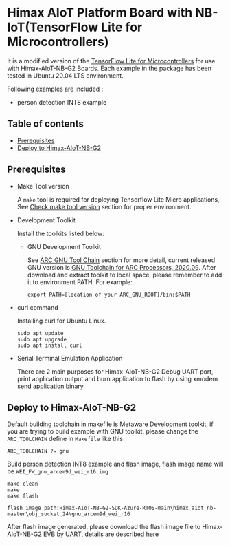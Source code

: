 # Himax AIoT Platform Board with NB-IoT(TensorFlow Lite for Microcontrollers)
It is a modified version of the [TensorFlow Lite for Microcontrollers](https://github.com/tensorflow/tensorflow/tree/master/tensorflow/lite/micro) for use with Himax-AIoT-NB-G2 Boards. Each example in the package has been tested in Ubuntu 20.04 LTS environment.

Following examples are included :
- person detection INT8 example
  
## Table of contents
  - [Prerequisites](#prerequisites)
  - [Deploy to Himax-AIoT-NB-G2](#deploy-to-himax-aiot-NB-G2)    
   
## Prerequisites
- Make Tool version
  
  A `make` tool is required for deploying Tensorflow Lite Micro applications, See
[Check make tool version](https://github.com/tensorflow/tensorflow/blob/master/tensorflow/lite/micro/tools/make/targets/arc/README.md#make-tool)
section for proper environment.

- Development Toolkit
  
  Install the toolkits listed below:

  - GNU Development Toolkit

    See
[ARC GNU Tool Chain](https://github.com/foss-for-synopsys-dwc-arc-processors/toolchain) section for more detail, current released GNU version is [GNU Toolchain for ARC Processors, 2020.09](https://github.com/foss-for-synopsys-dwc-arc-processors/toolchain/releases/download/arc-2020.09-release/arc_gnu_2020.09_prebuilt_elf32_le_linux_install.tar.gz). After download and extract toolkit to local space, please remember to add it to environment PATH. For example:

    ```
    export PATH=[location of your ARC_GNU_ROOT]/bin:$PATH
    ```

- curl command
  
  Installing curl for Ubuntu Linux.
  ```
  sudo apt update
  sudo apt upgrade
  sudo apt install curl
  ```
- Serial Terminal Emulation Application

  There are 2 main purposes for Himax-AIoT-NB-G2 Debug UART port, print application output and burn application to flash by using xmodem send application binary.

## Deploy to Himax-AIoT-NB-G2

Default building toolchain in makefile is Metaware Development toolkit, if you are trying to build example with GNU toolkit. please change the `ARC_TOOLCHAIN` define in `Makefile` like this

```
ARC_TOOLCHAIN ?= gnu
```

Build person detection INT8 example and flash image, flash image name will be `WEI_FW_gnu_arcem9d_wei_r16.img`
```
make clean
make
make flash 
```
`flash image path:Himax-AIoT-NB-G2-SDK-Azure-RTOS-main\himax_aiot_nb-master\obj_socket_24\gnu_arcem9d_wei_r16`

After flash image generated, please download the flash image file to Himax-AIoT-NB-G2 EVB by UART, details are described [here](https://github.com/HimaxWiseEyePlus/Himax-AIoT-NB-G2-SDK-Azure-RTOS/tree/main/Himax-AIoT-NB-G2_user_guide#flash-image-update)
